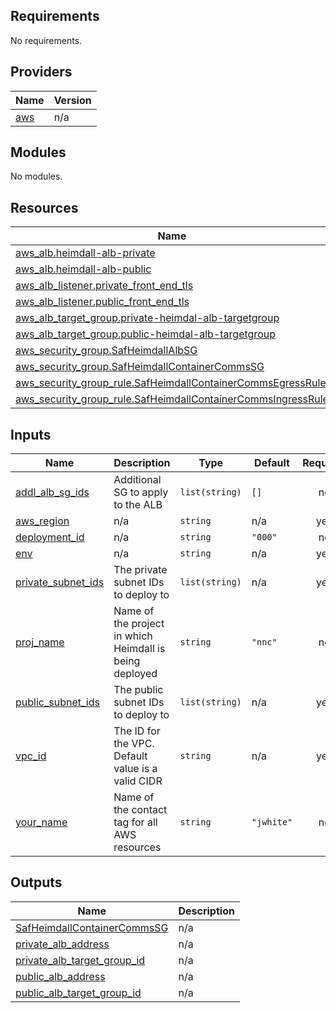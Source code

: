 ## Requirements

No requirements.

## Providers

| Name | Version |
|------|---------|
| <a name="provider_aws"></a> [aws](#provider\_aws) | n/a |

## Modules

No modules.

## Resources

| Name | Type |
|------|------|
| [aws_alb.heimdall-alb-private](https://registry.terraform.io/providers/hashicorp/aws/latest/docs/resources/alb) | resource |
| [aws_alb.heimdall-alb-public](https://registry.terraform.io/providers/hashicorp/aws/latest/docs/resources/alb) | resource |
| [aws_alb_listener.private_front_end_tls](https://registry.terraform.io/providers/hashicorp/aws/latest/docs/resources/alb_listener) | resource |
| [aws_alb_listener.public_front_end_tls](https://registry.terraform.io/providers/hashicorp/aws/latest/docs/resources/alb_listener) | resource |
| [aws_alb_target_group.private-heimdal-alb-targetgroup](https://registry.terraform.io/providers/hashicorp/aws/latest/docs/resources/alb_target_group) | resource |
| [aws_alb_target_group.public-heimdal-alb-targetgroup](https://registry.terraform.io/providers/hashicorp/aws/latest/docs/resources/alb_target_group) | resource |
| [aws_security_group.SafHeimdallAlbSG](https://registry.terraform.io/providers/hashicorp/aws/latest/docs/resources/security_group) | resource |
| [aws_security_group.SafHeimdallContainerCommsSG](https://registry.terraform.io/providers/hashicorp/aws/latest/docs/resources/security_group) | resource |
| [aws_security_group_rule.SafHeimdallContainerCommsEgressRule](https://registry.terraform.io/providers/hashicorp/aws/latest/docs/resources/security_group_rule) | resource |
| [aws_security_group_rule.SafHeimdallContainerCommsIngressRule](https://registry.terraform.io/providers/hashicorp/aws/latest/docs/resources/security_group_rule) | resource |

## Inputs

| Name | Description | Type | Default | Required |
|------|-------------|------|---------|:--------:|
| <a name="input_addl_alb_sg_ids"></a> [addl\_alb\_sg\_ids](#input\_addl\_alb\_sg\_ids) | Additional SG to apply to the ALB | `list(string)` | `[]` | no |
| <a name="input_aws_region"></a> [aws\_region](#input\_aws\_region) | n/a | `string` | n/a | yes |
| <a name="input_deployment_id"></a> [deployment\_id](#input\_deployment\_id) | n/a | `string` | `"000"` | no |
| <a name="input_env"></a> [env](#input\_env) | n/a | `string` | n/a | yes |
| <a name="input_private_subnet_ids"></a> [private\_subnet\_ids](#input\_private\_subnet\_ids) | The private subnet IDs to deploy to | `list(string)` | n/a | yes |
| <a name="input_proj_name"></a> [proj\_name](#input\_proj\_name) | Name of the project in which Heimdall is being deployed | `string` | `"nnc"` | no |
| <a name="input_public_subnet_ids"></a> [public\_subnet\_ids](#input\_public\_subnet\_ids) | The public subnet IDs to deploy to | `list(string)` | n/a | yes |
| <a name="input_vpc_id"></a> [vpc\_id](#input\_vpc\_id) | The ID for the VPC. Default value is a valid CIDR | `string` | n/a | yes |
| <a name="input_your_name"></a> [your\_name](#input\_your\_name) | Name of the contact tag for all AWS resources | `string` | `"jwhite"` | no |

## Outputs

| Name | Description |
|------|-------------|
| <a name="output_SafHeimdallContainerCommsSG"></a> [SafHeimdallContainerCommsSG](#output\_SafHeimdallContainerCommsSG) | n/a |
| <a name="output_private_alb_address"></a> [private\_alb\_address](#output\_private\_alb\_address) | n/a |
| <a name="output_private_alb_target_group_id"></a> [private\_alb\_target\_group\_id](#output\_private\_alb\_target\_group\_id) | n/a |
| <a name="output_public_alb_address"></a> [public\_alb\_address](#output\_public\_alb\_address) | n/a |
| <a name="output_public_alb_target_group_id"></a> [public\_alb\_target\_group\_id](#output\_public\_alb\_target\_group\_id) | n/a |
